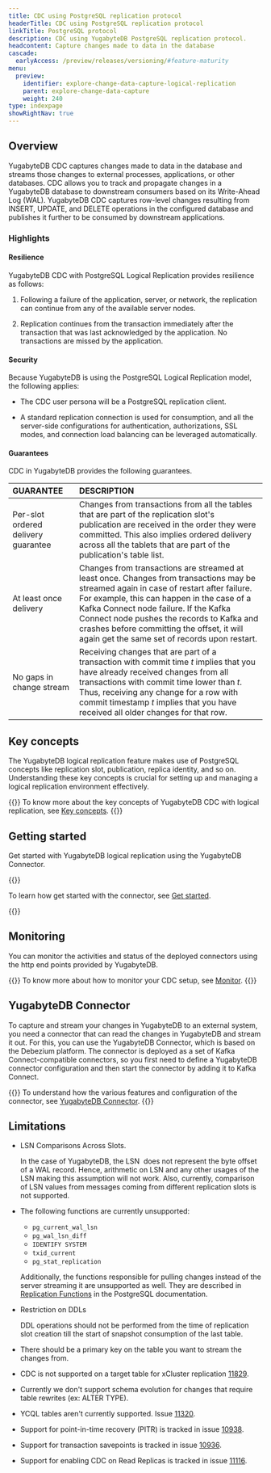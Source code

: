 ```yaml
---
title: CDC using PostgreSQL replication protocol
headerTitle: CDC using PostgreSQL replication protocol
linkTitle: PostgreSQL protocol
description: CDC using YugabyteDB PostgreSQL replication protocol.
headcontent: Capture changes made to data in the database
cascade:
  earlyAccess: /preview/releases/versioning/#feature-maturity
menu:
  preview:
    identifier: explore-change-data-capture-logical-replication
    parent: explore-change-data-capture
    weight: 240
type: indexpage
showRightNav: true
---
```


## Overview

YugabyteDB CDC captures changes made to data in the database and streams those changes to external processes, applications, or other databases. CDC allows you to track and propagate changes in a YugabyteDB database to downstream consumers based on its Write-Ahead Log (WAL). YugabyteDB CDC captures row-level changes resulting from INSERT, UPDATE, and DELETE operations in the configured database and publishes it further to be consumed by downstream applications.

### Highlights

#### Resilience

YugabyteDB CDC with PostgreSQL Logical Replication provides resilience as follows:

1. Following a failure of the application, server, or network, the replication can continue from any of the available server nodes.

2. Replication continues from the transaction immediately after the transaction that was last acknowledged by the application. No transactions are missed by the application.

#### Security

Because YugabyteDB is using the PostgreSQL Logical Replication model, the following applies:

- The CDC user persona will be a PostgreSQL replication client.

- A standard replication connection is used for consumption, and all the server-side configurations for authentication, authorizations, SSL modes, and connection load balancing can be leveraged automatically.

#### Guarantees

CDC in YugabyteDB provides the following guarantees.

| GUARANTEE | DESCRIPTION |
| :----- | :----- |
| Per-slot ordered delivery guarantee | Changes from transactions from all the tables that are part of the replication slot's publication are received in the order they were committed. This also implies ordered delivery across all the tablets that are part of the publication's table list. |
| At least once delivery | Changes from transactions are streamed at least once. Changes from transactions may be streamed again in case of restart after failure. For example, this can happen in the case of a Kafka Connect node failure. If the Kafka Connect node pushes the records to Kafka and crashes before committing the offset, it will again get the same set of records upon restart. |
| No gaps in change stream | Receiving changes that are part of a transaction with commit time *t* implies that you have already received changes from all transactions with commit time lower than *t*. Thus, receiving any change for a row with commit timestamp *t* implies that you have received all older changes for that row. |

## Key concepts

The YugabyteDB logical replication feature makes use of PostgreSQL concepts like replication slot, publication, replica identity, and so on. Understanding these key concepts is crucial for setting up and managing a logical replication environment effectively.

{{<lead link="./key-concepts">}}
To know more about the key concepts of YugabyteDB CDC with logical replication, see [Key concepts](./key-concepts).
{{</lead>}}

## Getting started

Get started with YugabyteDB logical replication using the YugabyteDB Connector.

{{<lead link="./get-started">}}

To learn how get started with the connector, see [Get started](./get-started).

{{</lead>}}

## Monitoring

You can monitor the activities and status of the deployed connectors using the http end points provided by YugabyteDB.

{{<lead link="./monitor">}}
To know more about how to monitor your CDC setup, see [Monitor](./monitor/).
{{</lead>}}

## YugabyteDB Connector

To capture and stream your changes in YugabyteDB to an external system, you need a connector that can read the changes in YugabyteDB and stream it out. For this, you can use the YugabyteDB Connector, which is based on the Debezium platform. The connector is deployed as a set of Kafka Connect-compatible connectors, so you first need to define a YugabyteDB connector configuration and then start the connector by adding it to Kafka Connect.

{{<lead link="./yugabytedb-connector/">}}
To understand how the various features and configuration of the connector, see [YugabyteDB Connector](./yugabytedb-connector/).
{{</lead>}}

## Limitations

- LSN Comparisons Across Slots.

    In the case of YugabyteDB, the LSN  does not represent the byte offset of a WAL record. Hence, arithmetic on LSN and any other usages of the LSN making this assumption will not work. Also, currently, comparison of LSN values from messages coming from different replication slots is not supported.

- The following functions are currently unsupported:

  - `pg_current_wal_lsn`
  - `pg_wal_lsn_diff`
  - `IDENTIFY SYSTEM`
  - `txid_current`
  - `pg_stat_replication`

  Additionally, the functions responsible for pulling changes instead of the server streaming it are unsupported as well. They are described in [Replication Functions](https://www.postgresql.org/docs/11/functions-admin.html#FUNCTIONS-REPLICATION) in the PostgreSQL documentation.

- Restriction on DDLs

    DDL operations should not be performed from the time of replication slot creation till the start of snapshot consumption of the last table.

- There should be a primary key on the table you want to stream the changes from.

- CDC is not supported on a target table for xCluster replication [11829](https://github.com/yugabyte/yugabyte-db/issues/11829).

- Currently we don't support schema evolution for changes that require table rewrites (ex: ALTER TYPE).

- YCQL tables aren't currently supported. Issue [11320](https://github.com/yugabyte/yugabyte-db/issues/11320).

- Support for point-in-time recovery (PITR) is tracked in issue [10938](https://github.com/yugabyte/yugabyte-db/issues/10938).

- Support for transaction savepoints is tracked in issue [10936](https://github.com/yugabyte/yugabyte-db/issues/10936).

- Support for enabling CDC on Read Replicas is tracked in issue [11116](https://github.com/yugabyte/yugabyte-db/issues/11116).